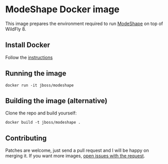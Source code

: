 # ModeShape Docker image
This image prepares the environment required to run [ModeShape](http://modeshape.jboss.org/) on top of WildFly 8.

## Install Docker

Follow the [instructions](http://docs.docker.com/installation/)

## Running the image

`docker run -it jboss/modeshape`

## Building the image (alternative)

Clone the repo and build yourself:

`docker build -t jboss/modeshape .`

## Contributing

Patches are welcome, just send a pull request and I will be happy on merging it. If you want more images, [open issues
with the request](https://github.com/jboss/dockerfiles/issues).
